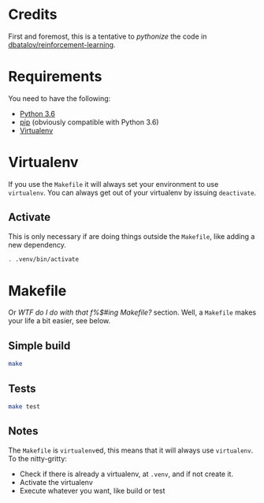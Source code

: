 # Credits

First and foremost, this is a tentative to _pythonize_ the code in [dbatalov/reinforcement-learning](https://github.com/dbatalov/reinforcement-learning).

# Requirements

You need to have the following:
* [Python 3.6](https://www.python.org/downloads/release/python-360/)
* [pip](https://pypi.org/project/pip/) (obviously compatible with Python 3.6)
* [Virtualenv](https://virtualenv.pypa.io/en/stable/)

# Virtualenv

If you use the `Makefile` it will always set your environment to use `virtualenv`.
You can always get out of your virtualenv by issuing `deactivate`.

## Activate

This is only necessary if are doing things outside the `Makefile`, like adding a new dependency.

```bash
. .venv/bin/activate
```

# Makefile

Or _WTF do I do with that f%$#ing Makefile?_ section.
Well, a `Makefile` makes your life a bit easier, see below.

## Simple build
```bash
make
```

## Tests
```bash
make test
```

## Notes

The `Makefile` is `virtualenv`ed, this means that it will always use `virtualenv`.
To the nitty-gritty:
* Check if there is already a virtualenv, at `.venv`, and if not create it.
* Activate the virtualenv
* Execute whatever you want, like build or test
